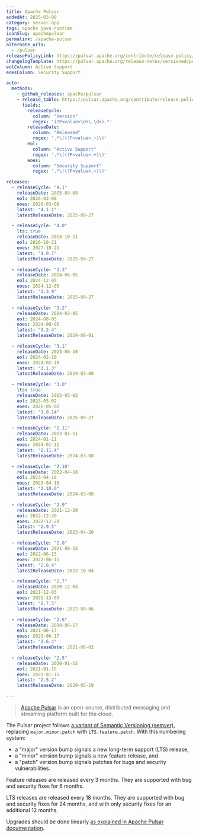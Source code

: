 ```yaml
---
title: Apache Pulsar
addedAt: 2025-03-08
category: server-app
tags: apache java-runtime
iconSlug: apachepulsar
permalink: /apache-pulsar
alternate_urls:
  - /pulsar
releasePolicyLink: https://pulsar.apache.org/contribute/release-policy/
changelogTemplate: https://pulsar.apache.org/release-notes/versioned/pulsar-__LATEST__/
eolColumn: Active Support
eoesColumn: Security Support

auto:
  methods:
    - github_releases: apache/pulsar
    - release_table: https://pulsar.apache.org/contribute/release-policy/
      fields:
        releaseCycle:
          column: "Version"
          regex: '(?P<value>\d+\.\d+).*'
        releaseDate:
          column: "Released"
          regex: '.*\((?P<value>.+)\)'
        eol:
          column: "Active Support"
          regex: '.*\((?P<value>.+)\)'
        eoes:
          column: "Security Support"
          regex: '.*\((?P<value>.+)\)'

releases:
  - releaseCycle: "4.1"
    releaseDate: 2025-09-08
    eol: 2026-03-08
    eoes: 2026-03-08
    latest: "4.1.1"
    latestReleaseDate: 2025-09-27

  - releaseCycle: "4.0"
    lts: true
    releaseDate: 2024-10-21
    eol: 2026-10-21
    eoes: 2027-10-21
    latest: "4.0.7"
    latestReleaseDate: 2025-09-27

  - releaseCycle: "3.3"
    releaseDate: 2024-06-05
    eol: 2024-12-05
    eoes: 2024-12-05
    latest: "3.3.9"
    latestReleaseDate: 2025-09-27

  - releaseCycle: "3.2"
    releaseDate: 2024-02-05
    eol: 2024-08-05
    eoes: 2024-08-05
    latest: "3.2.4"
    latestReleaseDate: 2024-08-01

  - releaseCycle: "3.1"
    releaseDate: 2023-08-10
    eol: 2024-02-10
    eoes: 2024-02-10
    latest: "3.1.3"
    latestReleaseDate: 2024-03-08

  - releaseCycle: "3.0"
    lts: true
    releaseDate: 2023-05-02
    eol: 2025-05-02
    eoes: 2026-05-02
    latest: "3.0.14"
    latestReleaseDate: 2025-09-27

  - releaseCycle: "2.11"
    releaseDate: 2023-01-11
    eol: 2024-01-11
    eoes: 2024-01-11
    latest: "2.11.4"
    latestReleaseDate: 2024-03-08

  - releaseCycle: "2.10"
    releaseDate: 2022-04-18
    eol: 2023-04-18
    eoes: 2023-04-18
    latest: "2.10.6"
    latestReleaseDate: 2024-03-08

  - releaseCycle: "2.9"
    releaseDate: 2021-12-20
    eol: 2022-12-20
    eoes: 2022-12-20
    latest: "2.9.5"
    latestReleaseDate: 2023-04-20

  - releaseCycle: "2.8"
    releaseDate: 2021-06-15
    eol: 2022-06-15
    eoes: 2022-06-15
    latest: "2.8.4"
    latestReleaseDate: 2022-10-04

  - releaseCycle: "2.7"
    releaseDate: 2020-12-03
    eol: 2021-12-03
    eoes: 2021-12-03
    latest: "2.7.5"
    latestReleaseDate: 2022-09-06

  - releaseCycle: "2.6"
    releaseDate: 2020-06-17
    eol: 2021-06-17
    eoes: 2021-06-17
    latest: "2.6.4"
    latestReleaseDate: 2021-06-02

  - releaseCycle: "2.5"
    releaseDate: 2020-01-15
    eol: 2021-01-15
    eoes: 2021-01-15
    latest: "2.5.2"
    latestReleaseDate: 2020-05-19

---
```


> [Apache Pulsar](https://pulsar.apache.org) is an open-source, distributed messaging and streaming
> platform built for the cloud.

The Pulsar project follows [a variant of Semantic Versioning (semver)](https://pulsar.apache.org/contribute/release-policy/#release-semantics),
replacing `major.minor.patch` with `LTS.feature.patch`. With this numbering system:

- a "major" version bump signals a new long-term support (LTS) release,
- a "minor" version bump signals a new feature release, and
- a "patch" version bump signals patches for bugs and security vulnerabilities.

Feature releases are released every 3 months. They are supported with bug and security fixes for 6
months.

LTS releases are released every 18 months. They are supported with bug and security fixes for 24
months, and with only security fixes for an additional 12 months.

Upgrades should be done linearly [as explained in Apache Pulsar documentation](https://pulsar.apache.org/contribute/release-policy/#compatibility-between-releases).
